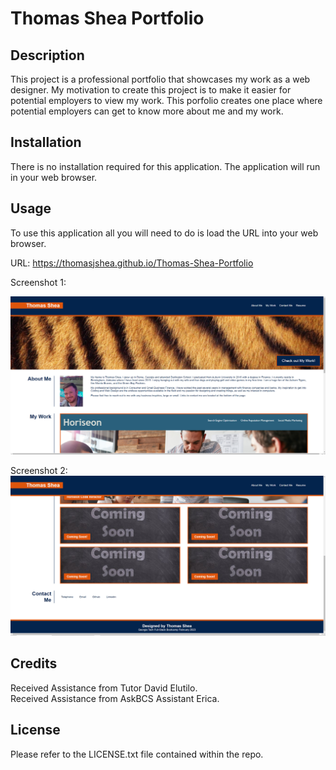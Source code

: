 # Thomas Shea Portfolio

## Description

This project is a professional portfolio that showcases my work as a web designer. My motivation to create this project is to make it easier for potential employers to view my work. This porfolio creates one place where potential employers can get to know more about me and my work. 

## Installation

There is no installation required for this application. The application will run in your web browser. 

## Usage

To use this application all you will need to do is load the URL into your web browser. 

URL: https://thomasjshea.github.io/Thomas-Shea-Portfolio

Screenshot 1:

![alt text](assets/images/Portfolio%20Screenshot%201.png)

Screenshot 2:
![alt text](assets/images/Portfolio%20Screenshot%202.png)


## Credits

Received Assistance from Tutor David Elutilo.<br> 
Received Assistance from AskBCS Assistant Erica.

## License

Please refer to the LICENSE.txt file contained within the repo.

